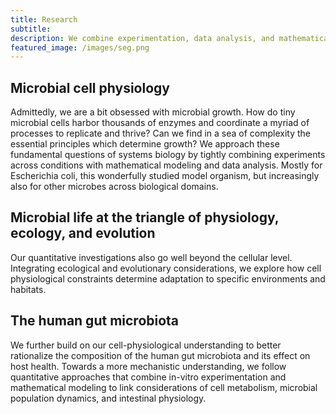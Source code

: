 ```yaml
---
title: Research 
subtitle: 
description: We combine experimentation, data analysis, and mathematical modeling to elucidate the microbial cell and the impact microbes have on environments and the human body. 
featured_image: /images/seg.png 
---
```



## Microbial cell physiology

Admittedly, we are a bit obsessed with microbial growth. How do tiny microbial cells harbor thousands of enzymes and coordinate a myriad of processes to replicate and thrive? Can we find in a sea of complexity the essential principles which determine growth? We approach these fundamental questions of systems biology by tightly combining experiments across conditions with mathematical modeling and data analysis. Mostly for Escherichia coli, this wonderfully studied model organism, but increasingly also for other microbes across biological domains. 

## Microbial life at the triangle of physiology, ecology, and evolution

Our quantitative investigations also go well beyond the cellular level. Integrating ecological and evolutionary considerations, we explore how cell physiological constraints determine adaptation to specific environments and habitats. 

## The human gut microbiota

We further build on our cell-physiological understanding to better rationalize the composition of the human gut microbiota and its effect on host health. Towards a more mechanistic understanding, we follow quantitative approaches that combine in-vitro experimentation and mathematical modeling to link considerations of cell metabolism, microbial population dynamics, and intestinal physiology.